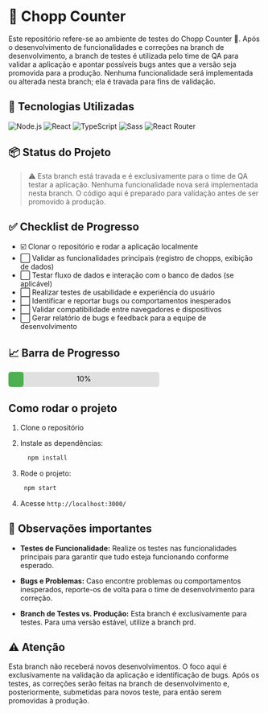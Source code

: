 # 🍺 Chopp Counter

Este repositório refere-se ao ambiente de testes do Chopp Counter 🍻. Após o desenvolvimento de funcionalidades e correções na branch de desenvolvimento, a branch de testes é utilizada pelo time de QA para validar a aplicação e apontar possíveis bugs antes que a versão seja promovida para a produção. Nenhuma funcionalidade será implementada ou alterada nesta branch; ela é travada para fins de validação.

## 🚀 Tecnologias Utilizadas

![Node.js](https://img.shields.io/badge/Node.js-22.15.0-339933?logo=node.js)
![React](https://img.shields.io/badge/React-19.1.0-61DAFB?logo=react)
![TypeScript](https://img.shields.io/badge/TypeScript-4.9.5-3178C6?logo=typescript)
![Sass](https://img.shields.io/badge/Sass-1.87.0-CC6699?logo=sass)
![React Router](https://img.shields.io/badge/React_Router-7.5.2-CA4245?logo=reactrouter)

## 📦 Status do Projeto
>
> ⚠️ Esta branch está travada e é exclusivamente para o time de QA testar a aplicação. Nenhuma funcionalidade nova será implementada nesta branch. O código aqui é preparado para validação antes de ser promovido à produção.

## ✅ Checklist de Progresso

- ☑️ Clonar o repositório e rodar a aplicação localmente
- ⬜ Validar as funcionalidades principais (registro de chopps, exibição de dados)
- ⬜ Testar fluxo de dados e interação com o banco de dados (se aplicável)
- ⬜ Realizar testes de usabilidade e experiência do usuário
- ⬜ Identificar e reportar bugs ou comportamentos inesperados
- ⬜ Validar compatibilidade entre navegadores e dispositivos
- ⬜ Gerar relatório de bugs e feedback para a equipe de desenvolvimento

## 📈 Barra de Progresso

<svg width="300" height="30"> <rect width="100%" height="30" fill="#e0e0e0" rx="5" ry="5"></rect> <rect width="10%" height="30" fill="#4caf50" rx="5" ry="5"></rect> <text x="50%" y="50%" dominant-baseline="middle" text-anchor="middle" fill="#000" font-size="14">10%</text> </svg>

## Como rodar o projeto

1. Clone o repositório
2. Instale as dependências:

    ```bash
      npm install
    ```

3. Rode o projeto:

   ```bash
    npm start
   ```

4. Acesse ``http://localhost:3000/``

## 📌 Observações importantes

- __Testes de Funcionalidade:__ Realize os testes nas funcionalidades principais para garantir que tudo esteja funcionando conforme esperado.

- __Bugs e Problemas:__ Caso encontre problemas ou comportamentos inesperados, reporte-os de volta para o time de desenvolvimento para correção.

- __Branch de Testes vs. Produção:__ Esta branch é exclusivamente para testes. Para uma versão estável, utilize a branch prd.

## ⚠️ Atenção

Esta branch não receberá novos desenvolvimentos. O foco aqui é exclusivamente na validação da aplicação e identificação de bugs. Após os testes, as correções serão feitas na branch de desenvolvimento e, posteriormente, submetidas para novos teste, para então serem promovidas à produção.
